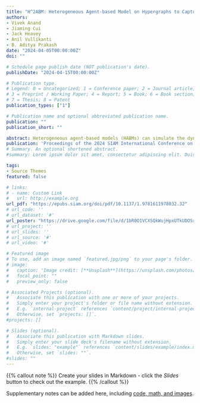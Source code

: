 ```yaml
---
title: "H^2ABM: Heterogeneous Agent-based Model on Hypergraphs to Capture Group Interactions"
authors:
- Vivek Anand
- Jiaming Cui
- Jack Heavey
- Anil Vullikanti
- B. Aditya Prakash
date: "2024-04-05T00:00:00Z"
doi: ""

# Schedule page publish date (NOT publication's date).
publishDate: "2024-04-15T00:00:00Z"

# Publication type.
# Legend: 0 = Uncategorized; 1 = Conference paper; 2 = Journal article;
# 3 = Preprint / Working Paper; 4 = Report; 5 = Book; 6 = Book section;
# 7 = Thesis; 8 = Patent
publication_types: ["1"]

# Publication name and optional abbreviated publication name.
publication: ""
publication_short: ""

abstract: Heterogeneous agent-based models (HABMs) can simulate the dynamics of multiple types of entities and their interactions on contact networks. In recent years, they have gathered great interest and are widely applied in multiple fields, such as personalized recommendations, publication ranking, and epidemic modeling. Nevertheless, conventional HABMs on graphs can only capture pair-wise interactions between agents but fail to capture the more complex dynamics of group interactions (e.g., multiple people in the same location simultaneously), consequently leading to suboptimal performance. To address this, we propose using hypergraphs to capture such group interactions better and extend the current graph-based HABMs to hypergraphs. Specifically, we use MRSA (Methicillin-resistant \textit{Staphylococcus aureus}, a kind of infectious disease acquired by patients during treatment at healthcare facilities) spread in the University of Virginia hospital as an example to showcase how we extend an existing graph-based HABM, \graph, to a hypergraph-based HABM (\HHABM), \hypergraph. We show how the hypergraphs can capture the structural difference between contacts before and during the first wave of COVID-19 outbreak in Virginia better than graphs. Our experiments show that \HHABM~better captures the underlying group interactions and better fits and forecasts MRSA cases.
publication: 'Proceedings of the 2024 SIAM International Conference on Data Mining (SDM)'
# Summary. An optional shortened abstract.
#summary: Lorem ipsum dolor sit amet, consectetur adipiscing elit. Duis posuere tellus ac convallis placerat. Proin tincidunt magna sed ex sollicitudin condimentum.

tags:
- Source Themes
featured: false

# links:
# - name: Custom Link
#   url: http://example.org
url_pdf: "https://epubs.siam.org/doi/pdf/10.1137/1.9781611978032.32"
# url_code: ''
# url_dataset: '#'
url_poster: "https://drive.google.com/file/d/1bR0O1VCXSQkWujHpxUTkUDOSxdtIqQCS/view?usp=sharing"
# url_project: ''
# url_slides: ''
# url_source: '#'
# url_video: '#'

# Featured image
# To use, add an image named `featured.jpg/png` to your page's folder. 
# image:
#   caption: 'Image credit: [**Unsplash**](https://unsplash.com/photos/s9CC2SKySJM)'
#   focal_point: ""
#   preview_only: false

# Associated Projects (optional).
#   Associate this publication with one or more of your projects.
#   Simply enter your project's folder or file name without extension.
#   E.g. `internal-project` references `content/project/internal-project/index.md`.
#   Otherwise, set `projects: []`.
#projects: []

# Slides (optional).
#   Associate this publication with Markdown slides.
#   Simply enter your slide deck's filename without extension.
#   E.g. `slides: "example"` references `content/slides/example/index.md`.
#   Otherwise, set `slides: ""`.
#slides: ""
---
```


{{% callout note %}}
Create your slides in Markdown - click the *Slides* button to check out the example.
{{% /callout %}}

Supplementary notes can be added here, including [code, math, and images](https://wowchemy.com/docs/writing-markdown-latex/).

